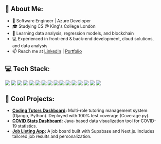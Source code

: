 ## 🚀 About Me:
- 🏢 Software Engineer | Azure Developer
- 🎓 Studying CS @ King's College London
- 🌱 Learning data analysis, regression models, and blockchain
- 💻 Experienced in front-end & back-end development, cloud solutions, and data analysis
- 📫 Reach me at [LinkedIn](https://linkedin.com/in/paul-san-diego/) | [Portfolio](https://jd-paul.github.io/)

## 💻 Tech Stack:
<p>
  <img src="https://img.shields.io/badge/-Python-3776AB?style=for-the-badge&logo=python&logoColor=white" />
  <img src="https://img.shields.io/badge/-Java-007396?style=for-the-badge&logo=java&logoColor=white" />
  <img src="https://img.shields.io/badge/-C++-00599C?style=for-the-badge&logo=c%2B%2B&logoColor=white" />
  <img src="https://img.shields.io/badge/-React-61DAFB?style=for-the-badge&logo=react&logoColor=black" />
  <img src="https://img.shields.io/badge/-Docker-2496ED?style=for-the-badge&logo=docker&logoColor=white" />
  <img src="https://img.shields.io/badge/-MySQL-4479A1?style=for-the-badge&logo=mysql&logoColor=white" />
  <img src="https://img.shields.io/badge/-Firebase-FFCA28?style=for-the-badge&logo=firebase&logoColor=black" />
  <img src="https://img.shields.io/badge/-Azure-0078D4?style=for-the-badge&logo=microsoft-azure&logoColor=white" />
  <img src="https://img.shields.io/badge/-GitHub-181717?style=for-the-badge&logo=github&logoColor=white" />
  <img src="https://img.shields.io/badge/-NumPy-013243?style=for-the-badge&logo=numpy&logoColor=white" />
  <img src="https://img.shields.io/badge/-Apache%20Commons%20Math-D22128?style=for-the-badge&logo=apache&logoColor=white" />
  <img src="https://img.shields.io/badge/-PostgreSQL-336791?style=for-the-badge&logo=postgresql&logoColor=white" />
  <img src="https://img.shields.io/badge/-Supabase-3ECF8E?style=for-the-badge&logo=supabase&logoColor=white" />
  <img src="https://img.shields.io/badge/-TailwindCSS-38B2AC?style=for-the-badge&logo=tailwind-css&logoColor=white" />
  <img src="https://img.shields.io/badge/-Figma-F24E1E?style=for-the-badge&logo=figma&logoColor=white" />
  <img src="https://img.shields.io/badge/-Adobe-FF0000?style=for-the-badge&logo=adobe&logoColor=white" />
</p>

## 📌 Cool Projects:
- **[Coding Tutors Dashboard](https://jpaul.pythonanywhere.com/):** Multi-role tutoring management system (Django, Python). Deployed with 100% test coverage (Coverage.py).
- **[COVID Stats Dashboard](https://github.com/jd-paul/covid-dashboard-java):** Java-based data visualization tool for COVID-19 statistics.
- **[Job Listing App](https://github.com/angelmohamed/teamleopard):** A job board built with Supabase and Next.js. Includes tailored job results and personalization.
